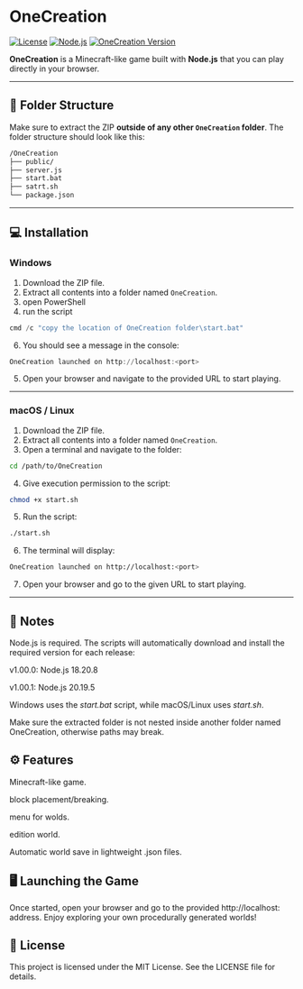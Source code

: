 # OneCreation

[![License](https://img.shields.io/badge/license-MIT-green.svg)](LICENSE)
[![Node.js](https://img.shields.io/badge/node-18/20-blue.svg)](https://nodejs.org/)
[![OneCreation Version](https://img.shields.io/badge/version-1.00.1r3.-red.svg)](https://github.com/anatoleoN1/OneCreation/releases)

**OneCreation** is a Minecraft-like game built with **Node.js** that you can play directly in your browser.

---

## 📂 Folder Structure

Make sure to extract the ZIP **outside of any other `OneCreation` folder**. The folder structure should look like this:

```markdown
/OneCreation
├── public/
├── server.js
├── start.bat
├── satrt.sh
└── package.json
```

---

## 💻 Installation

### Windows

1. Download the ZIP file.
2. Extract all contents into a folder named `OneCreation`.
3. open PowerShell
4. run the script
```powershell
cmd /c "copy the location of OneCreation folder\start.bat"
```
6. You should see a message in the console:
```powershell
OneCreation launched on http://localhost:<port>
```
5. Open your browser and navigate to the provided URL to start playing.

---

### macOS / Linux

1. Download the ZIP file.
2. Extract all contents into a folder named `OneCreation`.
3. Open a terminal and navigate to the folder:
```bash
cd /path/to/OneCreation
```
4. Give execution permission to the script:
```bash
chmod +x start.sh
```
5. Run the script:
```bash
./start.sh
```
6. The terminal will display:
```bash
OneCreation launched on http://localhost:<port>
```
7. Open your browser and go to the given URL to start playing.

---

## 📝 Notes

Node.js is required. The scripts will automatically download and install the required version for each release:

v1.00.0: Node.js 18.20.8

v1.00.1: Node.js 20.19.5

Windows uses the _start.bat_ script, while macOS/Linux uses _start.sh_.

Make sure the extracted folder is not nested inside another folder named OneCreation, otherwise paths may break.

## ⚙ Features

Minecraft-like game.

block placement/breaking.

menu for wolds.

edition world.

Automatic world save in lightweight .json files.

## 🖥️ Launching the Game

Once started, open your browser and go to the provided http://localhost:<port> address.
Enjoy exploring your own procedurally generated worlds!

## 📌 License

This project is licensed under the MIT License. See the LICENSE file for details.
